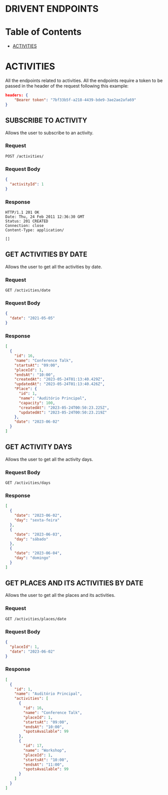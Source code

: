 # DRIVENT ENDPOINTS

# Table of Contents

- [ACTIVITIES](#activities)

# ACTIVITIES

All the endpoints related to activities. All the endpoints require a token to be passed in the header of the request following this example:

```json
headers: {
    "Bearer token": "7bf33b5f-a218-4439-bde9-3ae2ae2afa69"
}
```

## SUBSCRIBE TO ACTIVITY

Allows the user to subscribe to an activity.

### Request

`POST /activities/`

### Request Body

```json
{
  "activityId": 1
}
```

### Response

    HTTP/1.1 201 OK
    Date: Thu, 24 Feb 2011 12:36:30 GMT
    Status: 201 CREATED
    Connection: close
    Content-Type: application/

    []

## GET ACTIVITIES BY DATE

Allows the user to get all the activities by date.

### Request

`GET /activities/date`

### Request Body

```json
{
  "date": "2021-05-05"
}
```

### Response

```json
[
  {
    "id": 16,
    "name": "Conference Talk",
    "startsAt": "09:00",
    "placeId": 1,
    "endsAt": "10:00",
    "createdAt": "2023-05-24T01:13:40.429Z",
    "updatedAt": "2023-05-24T01:13:40.426Z",
    "Place": {
      "id": 1,
      "name": "Auditório Principal",
      "capacity": 100,
      "createdAt": "2023-05-24T00:50:23.225Z",
      "updatedAt": "2023-05-24T00:50:23.219Z"
    },
    "date": "2023-06-02"
  }
]
```

## GET ACTIVITY DAYS

Allows the user to get all the activity days.

### Request Body

`GET /activities/days`

### Response

```json
[
  {
    "date": "2023-06-02",
    "day": "sexta-feira"
  },
  {
    "date": "2023-06-03",
    "day": "sábado"
  },
  {
    "date": "2023-06-04",
    "day": "domingo"
  }
]
```

## GET PLACES AND ITS ACTIVITIES BY DATE

Allows the user to get all the places and its activities.

### Request

`GET /activities/places/date`

### Request Body

```json
{
  "placeId": 1,
  "date": "2023-06-02"
}
```

### Response

```json
[
  {
    "id": 1,
    "name": "Auditório Principal",
    "activities": [
      {
        "id": 16,
        "name": "Conference Talk",
        "placeId": 1,
        "startsAt": "09:00",
        "endsAt": "10:00",
        "spotsAvailable": 99
      },
      {
        "id": 17,
        "name": "Workshop",
        "placeId": 1,
        "startsAt": "10:00",
        "endsAt": "11:00",
        "spotsAvailable": 99
      }
    ]
  }
]
```

